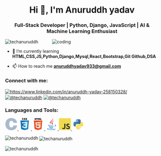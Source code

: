 <h1 align="center">Hi 👋, I'm Anuruddh yadav</h1>
<h3 align="center">Full-Stack Developer | Python, Django, JavaScript | AI & Machine Learning Enthusiast</h3>
<img align="right" alt="coding" width="350" src="https://camo.githubusercontent.com/4d9f5ecceb711eec6e2018f38a5677dc657c9738d4a65ba3b928c41c0a45b439/68747470733a2f2f6d69726f2e6d656469756d2e636f6d2f6d61782f313336302f302a37513379765349765f7430696f4a2d5a2e676966">

<p align="left"> <img src="https://komarev.com/ghpvc/?username=techanuruddh&label=Profile%20views&color=0e75b6&style=flat" alt="techanuruddh" /> </p>

- 🌱 I’m currently learning **HTML,CSS,JS,Python,Django,Mysql,React,Bootstrap,Git Github,DSA**

- 📫 How to reach me **anuruddhyadav933@gmail.com**

<h3 align="left">Connect with me:</h3>
<p align="left">
<a href="https://linkedin.com/in/https://www.linkedin.com/in/anuruddh-yadav-258150328/" target="blank"><img align="center" src="https://raw.githubusercontent.com/rahuldkjain/github-profile-readme-generator/master/src/images/icons/Social/linked-in-alt.svg" alt="https://www.linkedin.com/in/anuruddh-yadav-258150328/" height="30" width="40" /></a>
<a href="https://instagram.com/@techanuruddh" target="blank"><img align="center" src="https://raw.githubusercontent.com/rahuldkjain/github-profile-readme-generator/master/src/images/icons/Social/instagram.svg" alt="@techanuruddh" height="30" width="40" /></a>
<a href="https://www.youtube.com/c/@techanuruddh" target="blank"><img align="center" src="https://raw.githubusercontent.com/rahuldkjain/github-profile-readme-generator/master/src/images/icons/Social/youtube.svg" alt="@techanuruddh" height="30" width="40" /></a>
</p>

<h3 align="left">Languages and Tools:</h3>
<p align="left"> <a href="https://www.cprogramming.com/" target="_blank" rel="noreferrer"> <img src="https://raw.githubusercontent.com/devicons/devicon/master/icons/c/c-original.svg" alt="c" width="40" height="40"/> </a> <a href="https://www.w3schools.com/css/" target="_blank" rel="noreferrer"> <img src="https://raw.githubusercontent.com/devicons/devicon/master/icons/css3/css3-original-wordmark.svg" alt="css3" width="40" height="40"/> </a> <a href="https://www.w3.org/html/" target="_blank" rel="noreferrer"> <img src="https://raw.githubusercontent.com/devicons/devicon/master/icons/html5/html5-original-wordmark.svg" alt="html5" width="40" height="40"/> </a> <a href="https://www.java.com" target="_blank" rel="noreferrer"> <img src="https://raw.githubusercontent.com/devicons/devicon/master/icons/java/java-original.svg" alt="java" width="40" height="40"/> </a> <a href="https://developer.mozilla.org/en-US/docs/Web/JavaScript" target="_blank" rel="noreferrer"> <img src="https://raw.githubusercontent.com/devicons/devicon/master/icons/javascript/javascript-original.svg" alt="javascript" width="40" height="40"/> </a> <a href="https://www.python.org" target="_blank" rel="noreferrer"> <img src="https://raw.githubusercontent.com/devicons/devicon/master/icons/python/python-original.svg" alt="python" width="40" height="40"/> </a> </p>

<p><img align="left" src="https://github-readme-stats.vercel.app/api/top-langs?username=techanuruddh&show_icons=true&locale=en&layout=compact" alt="techanuruddh" /></p>

<p>&nbsp;<img align="center" src="https://github-readme-stats.vercel.app/api?username=techanuruddh&show_icons=true&locale=en" alt="techanuruddh" /></p>

<p><img align="center" src="https://github-readme-streak-stats.herokuapp.com/?user=techanuruddh&" alt="techanuruddh" /></p>

